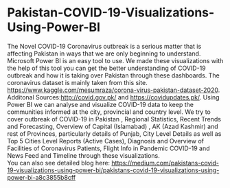 # Pakistan-COVID-19-Visualizations-Using-Power-BI
The Novel COVID-19 Coronavirus outbreak is a serious matter that is affecting Pakistan in ways that we are only beginning to understand. Microsoft Power BI is an easy tool to use. We made these visualizations with the help of this tool you can get the better understanding of COVID-19 outbreak and how it is taking over Pakistan through these dashboards. The coronavirus dataset is mainly taken from this site.
https://www.kaggle.com/mesumraza/corona-virus-pakistan-dataset-2020. Additonal Sources:http://covid.gov.pk/ and https://covidupdates.pk/. Using Power BI we can analyse and visualize COVID-19 data to keep the communities informed at the city, provincial and country level. We try to cover outbreak of COVID-19 in Pakistan , Regional Statistics, Recent Trends and Forecasting, Overview of Capital (Islamabad) , AK (Azad Kashmir) and rest of Provinces, particularly details of Punjab, City Level Details as well as Top 5 Cities Level Reports (Active Cases), Diagnosis and Overview of Facilities of Coronavirus Patients, Flight Info in Pandemic COVID-19 and News Feed and Timeline through these visualizations.  
You can also see detailed blog here: https://medium.com/pakistans-covid-19-visualizations-using-power-bi/pakistans-covid-19-visualizations-using-power-bi-a8c3855b8cff
